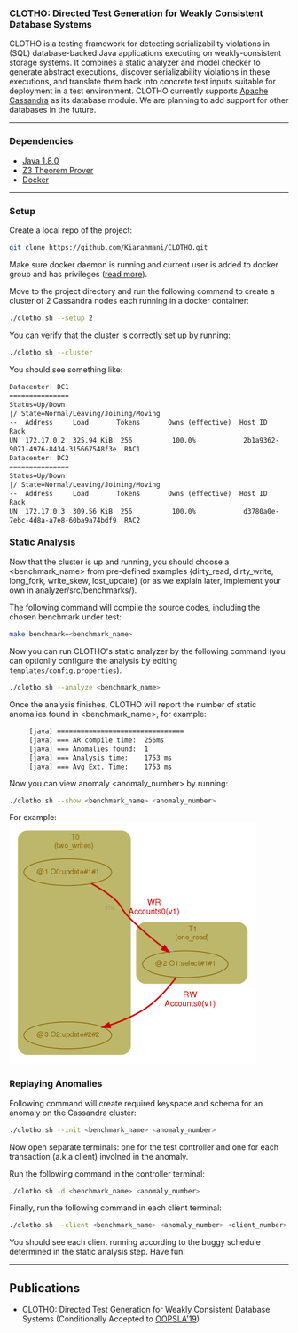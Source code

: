 ### CLOTHO:  Directed Test Generation for Weakly Consistent Database Systems
CLOTHO is a testing framework for detecting serializability
violations in (SQL) database-backed Java applications executing on weakly-consistent storage systems. It 
combines a static analyzer and model checker to generate abstract executions, discover 
serializability violations in these executions, and translate them back into concrete test inputs suitable 
for deployment in a test environment.
CLOTHO currently supports [Apache Cassandra](http://cassandra.apache.org/) as
its database module. We are planning to add support for other databases in the
future. 

---

### Dependencies 
- [Java 1.8.0](https://java.com/en/download/help/index_installing.xml)
- [Z3 Theorem Prover](https://github.com/Z3Prover/z3)
- [Docker](https://www.docker.com/)


 
---

### Setup
Create a local repo of the project:
``` sh
git clone https://github.com/Kiarahmani/CLOTHO.git
```
Make sure docker daemon is running and current user is added to docker group and has privileges ([read more](https://docs.docker.com/install/linux/linux-postinstall/)). 

Move to the project directory and run the following command to create a cluster
of 2 Cassandra nodes each running in a docker container: 
``` sh
./clotho.sh --setup 2
```
You can verify that the cluster is correctly set up by running: 
```sh 
./clotho.sh --cluster
```
You should see something like: 
```
Datacenter: DC1
===============
Status=Up/Down
|/ State=Normal/Leaving/Joining/Moving
--  Address     Load       Tokens       Owns (effective)  Host ID                               Rack
UN  172.17.0.2  325.94 KiB  256          100.0%            2b1a9362-9071-4976-8434-315667548f3e  RAC1
Datacenter: DC2
===============
Status=Up/Down
|/ State=Normal/Leaving/Joining/Moving
--  Address     Load       Tokens       Owns (effective)  Host ID                               Rack
UN  172.17.0.3  309.56 KiB  256          100.0%            d3780a0e-7ebc-4d8a-a7e8-60ba9a74bdf9  RAC2
```




### Static Analysis 
Now that the cluster is up and running, you should choose a <benchmark_name> from pre-defined examples {dirty_read, dirty_write, long_fork, write_skew, lost_update} (or as we explain later, implement your own in analyzer/src/benchmarks/).

The following command will compile the source codes, including the chosen benchmark under test:
``` sh
make benchmark=<benchmark_name>
```
Now you can run CLOTHO's static analyzer by the following command (you can optionlly configure the analysis by editing `templates/config.properties`).
``` sh
./clotho.sh --analyze <benchmark_name>
```
Once the analysis finishes, CLOTHO will report the number of static anomalies found in <benchmark_name>, for example:
```
     [java] ================================
     [java] === AR compile time:  256ms
     [java] === Anomalies found:  1
     [java] === Analysis time:	  1753 ms
     [java] === Avg Ext. Time:	  1753 ms
```

Now you can view anomaly <anomaly_number> by running: 
```sh
./clotho.sh --show <benchmark_name> <anomaly_number>
```
For example:
![alt text](https://raw.githubusercontent.com/Kiarahmani/CLOTHO/master/readme/anomaly_1.dot.png "Dirty Read Anomaly")



### Replaying Anomalies
Following command will create required keyspace and schema for an anomaly on the Cassandra cluster:
```sh
./clotho.sh --init <benchmark_name> <anomaly_number>
```
Now open separate terminals: one for the test controller and one for each transaction (a.k.a client) involned in the anomaly.

Run  the following command in the controller terminal:
```sh
./clotho.sh -d <benchmark_name> <anomaly_number>
```

Finally, run the following command in each client terminal:
```sh
./clotho.sh --client <benchmark_name> <anomaly_number> <client_number>
```
You should see each client running according to the buggy schedule determined in the static analysis step. 
Have fun!




---
## Publications
- CLOTHO: Directed Test Generation for Weakly Consistent Database Systems (Conditionally Accepted to [OOPSLA'19](https://conf.researchr.org/track/splash-2019/splash-2019-oopsla#event-overview))


